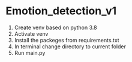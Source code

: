 # Emotion_detection_v1

1. Create venv based on python 3.8
2. Activate venv
3. Install the packeges from requirements.txt
4. In terminal change directory to current folder
5. Run main.py
